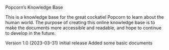 Popcorn’s Knowledge Base

This is a knowledge base for the great cockatiel Popcorn to learn about the human world. The purpose of creating this online knowledge base is to make the documents more accessible and readable, and hope to continue to develop in the future.

Version 1.0 (2023-03-31)
Initial release
Added some basic documents

